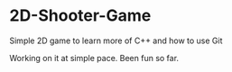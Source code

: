 # 2D-Shooter-Game
Simple 2D game to learn more of C++ and how to use Git

Working on it at simple pace.
Been fun so far.
